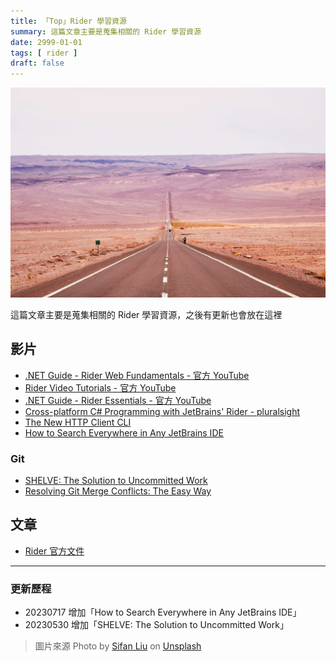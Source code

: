 ```yaml
---
title: 「Top」Rider 學習資源
summary: 這篇文章主要是蒐集相關的 Rider 學習資源
date: 2999-01-01
tags: [ rider ]
draft: false
---
```


![](./1683332594929-sifan-liu-sl_oGl--GrY-unsplash.jpg)

這篇文章主要是蒐集相關的 Rider 學習資源，之後有更新也會放在這裡

## 影片

- [.NET Guide - Rider Web Fundamentals - 官方 YouTube](https://www.youtube.com/playlist?list=PLQ176FUIyIUaLlrnDoeSgVst3XV_iQIMQ)
- [Rider Video Tutorials - 官方 YouTube](https://www.youtube.com/playlist?list=PLQ176FUIyIUY8gxZkEYRa0SM8JyFsUT1v)
- [.NET Guide - Rider Essentials - 官方 YouTube](https://www.youtube.com/playlist?list=PLQ176FUIyIUa9YhrRUPS8OTxq5G3l26IY)
- [Cross-platform C# Programming with JetBrains' Rider - pluralsight](https://app.pluralsight.com/library/courses/csharp-jetbrains-rider-cross-platform-programming/table-of-contents)
- [The New HTTP Client CLI](https://www.youtube.com/watch?v=mwiHAukbWjM)
- [How to Search Everywhere in Any JetBrains IDE](https://www.youtube.com/watch?v=nzDgYoDgWGE)

### Git

- [SHELVE: The Solution to Uncommitted Work](https://www.youtube.com/watch?v=L02P_Qa62oQ)
- [Resolving Git Merge Conflicts: The Easy Way](https://www.youtube.com/watch?v=mSfq1SoMocg)

## 文章

- [Rider 官方文件](https://www.jetbrains.com/help/rider/Introduction.html)

---

### 更新歷程

- 20230717 增加「How to Search Everywhere in Any JetBrains IDE」
- 20230530 增加「SHELVE: The Solution to Uncommitted Work」

> 圖片來源 Photo by [Sifan Liu](https://unsplash.com/fansi_sifan?utm_source=unsplash&utm_medium=referral&utm_content=creditCopyText) on [Unsplash](https://unsplash.com/photos/sl_oGl--GrY?utm_source=unsplash&utm_medium=referral&utm_content=creditCopyText)
